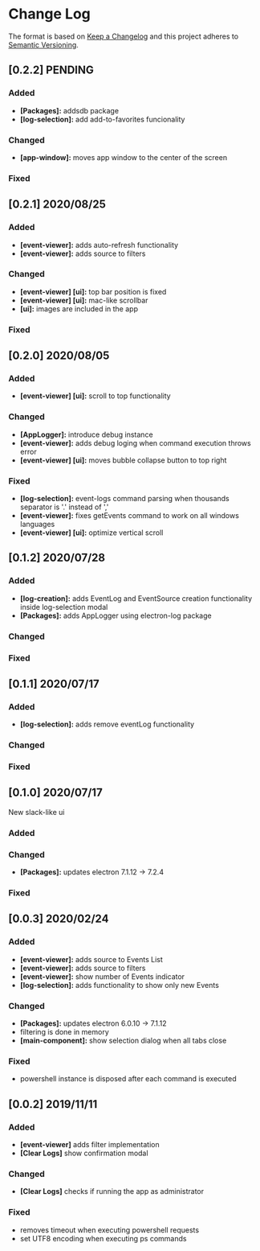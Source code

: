 # Change Log

The format is based on [Keep a Changelog](http://keepachangelog.com/)
and this project adheres to [Semantic Versioning](http://semver.org/).



## [0.2.2] PENDING

### Added
- **[Packages]:** addsdb package
- **[log-selection]:** add add-to-favorites funcionality

### Changed
- **[app-window]:** moves app window to the center of the screen

### Fixed



## [0.2.1] 2020/08/25

### Added
- **[event-viewer]:** adds auto-refresh functionality
- **[event-viewer]:** adds source to filters

### Changed
- **[event-viewer] [ui]:** top bar position is fixed
- **[event-viewer] [ui]:** mac-like scrollbar
- **[ui]:** images are included in the app

### Fixed



## [0.2.0] 2020/08/05

### Added
- **[event-viewer] [ui]:** scroll to top functionality

### Changed
- **[AppLogger]:** introduce debug instance
- **[event-viewer]:** adds debug loging when command execution throws error
- **[event-viewer] [ui]:** moves bubble collapse button to top right

### Fixed
- **[log-selection]:** event-logs command parsing when thousands separator is '.' instead of ','
- **[event-viewer]:** fixes getEvents command to work on all windows languages
- **[event-viewer] [ui]:** optimize vertical scroll



## [0.1.2] 2020/07/28

### Added
- **[log-creation]:** adds EventLog and EventSource creation functionality inside log-selection modal
- **[Packages]:** adds AppLogger using electron-log package

### Changed

### Fixed



## [0.1.1] 2020/07/17

### Added
- **[log-selection]:** adds remove eventLog functionality

### Changed

### Fixed


## [0.1.0] 2020/07/17
New slack-like ui

### Added

### Changed
- **[Packages]:** updates electron 7.1.12 -> 7.2.4

### Fixed


## [0.0.3] 2020/02/24

### Added
- **[event-viewer]:** adds source to Events List
- **[event-viewer]:** adds source to filters
- **[event-viewer]:** show number of Events indicator
- **[log-selection]:** adds functionality to show only new Events

### Changed
- **[Packages]:** updates electron 6.0.10 -> 7.1.12
- filtering is done in memory
- **[main-component]:** show selection dialog when all tabs close

### Fixed
- powershell instance is disposed after each command is executed


## [0.0.2] 2019/11/11

### Added
- **[event-viewer]** adds filter implementation
- **[Clear Logs]** show confirmation modal

### Changed
- **[Clear Logs]** checks if running the app as administrator

### Fixed
- removes timeout when executing powershell requests
- set UTF8 encoding when executing ps commands